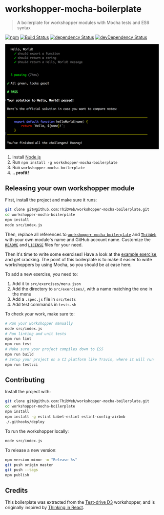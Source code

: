 workshopper-mocha-boilerplate
==========

> A boilerplate for workshopper modules with Mocha tests and ES6 syntax

[![npm](https://img.shields.io/npm/v/workshopper-mocha-boilerplate.svg?style=flat-square)](https://www.npmjs.com/package/workshopper-mocha-boilerplate) [![Build Status](https://img.shields.io/travis/ThibWeb/workshopper-mocha-boilerplate.svg?style=flat-square)](https://travis-ci.org/ThibWeb/workshopper-mocha-boilerplate) [![dependency Status](https://img.shields.io/david/ThibWeb/workshopper-mocha-boilerplate.svg?style=flat-square)](https://david-dm.org/ThibWeb/workshopper-mocha-boilerplate) [![devDependency Status](https://img.shields.io/david/dev/ThibWeb/workshopper-mocha-boilerplate.svg?style=flat-square)](https://david-dm.org/ThibWeb/workshopper-mocha-boilerplate)

![Screenshot](screenshot.png)

1. Install [Node.js](http://nodejs.org/)
2. Run `npm install -g workshopper-mocha-boilerplate`
3. Run `workshopper-mocha-boilerplate`
4. **.. profit!**

## Releasing your own workshopper module

First, install the project and make sure it runs:

```sh
git clone git@github.com:ThibWeb/workshopper-mocha-boilerplate.git
cd workshopper-mocha-boilerplate
npm install
node src/index.js
```

Then, replace all references to [`workshopper-mocha-boilerplate`](https://github.com/ThibWeb/workshopper-mocha-boilerplate/search?utf8=%E2%9C%93&q=workshopper-mocha-boilerplate) and [`ThibWeb`](https://github.com/ThibWeb/workshopper-mocha-boilerplate/search?utf8=%E2%9C%93&q=ThibWeb) with your own module's name and GitHub account name. Customize the [`README`](README.md) and [`LICENSE`](LICENSE) files for your need.

Then it's time to write some exercises! Have a look at the [example exercise](src/exercises/hello_world/), and get cracking. The point of this boilerplate is to make it easier to write workshoppers by using Mocha, so you should be at ease here.

To add a new exercise, you need to:

1. Add it to `src/exercises/menu.json`
2. Add the directory to `src/exercises/`, with a name matching the one in the menu
3. Add a `.spec.js` file in `src/tests`
4. Add test commands in `tests.sh`

To check your work, make sure to:

```sh
# Run your workshopper manually
node src/index.js
# Run linting and unit tests
npm run lint
npm run test
# Make sure your project compiles down to ES5
npm run build
# Setup your project on a CI platform like Travis, where it will run
npm run test:ci
```

## Contributing

Install the project with:

```sh
git clone git@github.com:ThibWeb/workshopper-mocha-boilerplate.git
cd workshopper-mocha-boilerplate
npm install
npm install -g eslint babel-eslint eslint-config-airbnb
./.githooks/deploy
```

To run the workshopper locally:

```sh
node src/index.js
```

To release a new version:

```sh
npm version minor -m "Release %s"
git push origin master
git push --tags
npm publish
```

## Credits

This boilerplate was extracted from the [Test-drive D3](https://github.com/ThibWeb/testdrived3) workshopper, and is originally inspired by [Thinking in React](https://github.com/asbjornenge/thinking-in-react).
